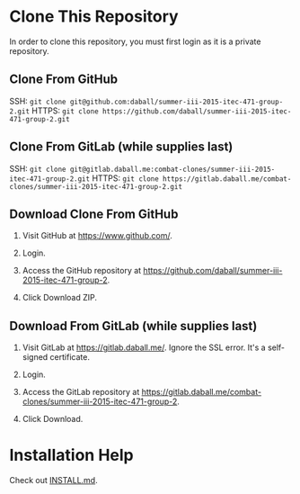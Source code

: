 # Clone This Repository

In order to clone this repository, you must first login as it is a private repository.

## Clone From GitHub

SSH: `git clone git@github.com:daball/summer-iii-2015-itec-471-group-2.git`
HTTPS: `git clone https://github.com/daball/summer-iii-2015-itec-471-group-2.git`

## Clone From GitLab (while supplies last)

SSH: `git clone git@gitlab.daball.me:combat-clones/summer-iii-2015-itec-471-group-2.git`
HTTPS: `git clone https://gitlab.daball.me/combat-clones/summer-iii-2015-itec-471-group-2.git`

## Download Clone From GitHub

1. Visit GitHub at https://www.github.com/.

2. Login.

3. Access the GitHub repository at https://github.com/daball/summer-iii-2015-itec-471-group-2.

4. Click Download ZIP.

## Download From GitLab (while supplies last)

1. Visit GitLab at https://gitlab.daball.me/. Ignore the SSL error. It's a self-signed certificate.

2. Login.

3. Access the GitLab repository at https://gitlab.daball.me/combat-clones/summer-iii-2015-itec-471-group-2.

4. Click Download.

# Installation Help

Check out [INSTALL.md](INSTALL.md).
